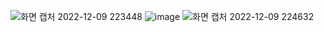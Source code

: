 
![화면 캡처 2022-12-09 223448](https://user-images.githubusercontent.com/110442250/206714121-06e2c146-e5ad-4705-a0d9-1a5cec2074ea.jpg)
![image](https://user-images.githubusercontent.com/110442250/206754412-ab23f563-d4a4-4a3f-8bce-b91e6d181102.png)
![화면 캡처 2022-12-09 224632](https://user-images.githubusercontent.com/110442250/206716237-520d4499-5686-413c-9a87-a9d6bd58de77.jpg)
